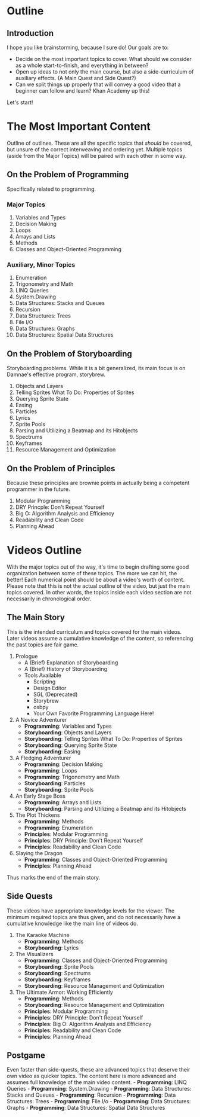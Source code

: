 # Outline

## Introduction
I hope you like brainstorming, because I sure do! Our goals are to:

* Decide on the most important topics to cover. What should we consider as a whole start-to-finish, and everything in between?
* Open up ideas to not only the main course, but also a side-curriculum of auxiliary effects. (A Main Quest and Side Quest?)
* Can we split things up properly that will convey a good video that a beginner can follow and learn? Khan Academy up this!

Let's start!

# The Most Important Content
Outline of outlines. These are all the specific topics that *should* be covered, but unsure of the correct interweaving and ordering yet. Multiple topics (aside from the Major Topics) will be paired with each other in some way.

## On the Problem of Programming
Specifically related to programming.

### Major Topics
1. Variables and Types
2. Decision Making
3. Loops
4. Arrays and Lists
5. Methods
6. Classes and Object-Oriented Programming

### Auxiliary, Minor Topics
1. Enumeration
2. Trigonometry and Math
3. LINQ Queries
4. System.Drawing
5. Data Structures: Stacks and Queues
6. Recursion
7. Data Structures: Trees
8. File I/O
9. Data Structures: Graphs
10. Data Structures: Spatial Data Structures

## On the Problem of Storyboarding
Storyboarding problems. While it is a bit generalized, its main focus is on Damnae's effective program, storybrew.

1. Objects and Layers
2. Telling Sprites What To Do: Properties of Sprites
3. Querying Sprite State
4. Easing
5. Particles
6. Lyrics
7. Sprite Pools
8. Parsing and Utilizing a Beatmap and its Hitobjects
9. Spectrums
10. Keyframes
11. Resource Management and Optimization

## On the Problem of Principles
Because these principles are brownie points in actually being a competent programmer in the future.

1. Modular Programming
2. DRY Princple: Don't Repeat Yourself
3. Big O: Algorithm Analysis and Efficiency
4. Readability and Clean Code
5. Planning Ahead

# Videos Outline
With the major topics out of the way, it's time to begin drafting some good organization between some of these topics. The more we can hit, the better! Each numerical point should be about a video's worth of content. Please note that this is not the actual outline of the video, but just the main topics covered. In other words, the topics inside each video section are not necessarily in chronological order.

## The Main Story
This is the intended curriculum and topics covered for the main videos. Later videos assume a cumulative knowledge of the content, so referencing the past topics are fair game.

1. Prologue
    - A (Brief) Explanation of Storyboarding
    - A (Brief) History of Storyboarding
    - Tools Available
        - Scripting
        - Design Editor
        - SGL (Deprecated)
        - Storybrew
        - osbpy
        - Your Own Favorite Programming Language Here!
2. A Novice Adventurer
    - **Programming**: Variables and Types
    - **Storyboarding**: Objects and Layers
    - **Storyboarding**: Telling Sprites What To Do: Properties of Sprites
    - **Storyboarding**: Querying Sprite State
    - **Storyboarding**: Easing
3. A Fledging Adventurer
    - **Programming**: Decision Making
    - **Programming**: Loops
    - **Programming**: Trigonometry and Math
    - **Storyboarding**: Particles
    - **Storyboarding**: Sprite Pools
4. An Early Stage Boss
    - **Programming**: Arrays and Lists
    - **Storyboarding**: Parsing and Utilizing a Beatmap and its Hitobjects
5. The Plot Thickens
    - **Programming**: Methods
    - **Programming**: Enumeration
    - **Principles**: Modular Programming
    - **Principles**: DRY Principle: Don't Repeat Yourself
    - **Principles**: Readability and Clean Code
6. Slaying the Dragon
    - **Programming**: Classes and Object-Oriented Programming
    - **Principles**: Planning Ahead

Thus marks the end of the main story.

## Side Quests
These videos have appropriate knowledge levels for the viewer. The minimum required topics are thus given, and do not necessarily have a cumulative knowledge like the main line of videos do.

1. The Karaoke Machine
    - **Programming**: Methods
    - **Storyboarding**: Lyrics
2. The Visualizers
    - **Programming**: Classes and Object-Oriented Programming
    - **Storyboarding**: Sprite Pools
    - **Storyboarding**: Spectrums
    - **Storyboarding**: Keyframes
    - **Storyboarding**: Resource Management and Optimization
3. The Ultimate Armor: Working Efficiently
    - **Programming**: Methods
    - **Storyboarding**: Resource Management and Optimization
    - **Principles**: Modular Programming
    - **Principles**: DRY Principle: Don't Repeat Yourself
    - **Principles**: Big O: Algorithm Analysis and Efficiency
    - **Principles**: Readability and Clean Code
    - **Principles**: Planning Ahead

## Postgame
Even faster than side-quests, these are advanced topics that deserve their own video as quicker topics. The content here is more advanced and assumes full knowledge of the main video content.
    - **Programming**: LINQ Queries
    - **Programming**: System.Drawing
    - **Programming**: Data Structures: Stacks and Queues
    - **Programming**: Recursion
    - **Programming**: Data Structures: Trees
    - **Programming**: File I/o
    - **Programming**: Data Structures: Graphs
    - **Programming**: Data Structures: Spatial Data Structures

